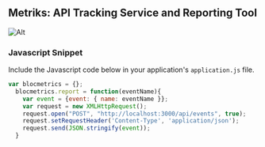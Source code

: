 ## Metriks: API Tracking Service and Reporting Tool

![Alt](/chart.png)

### Javascript Snippet

Include the Javascript code below in your application's `application.js` file.

```javascript
var blocmetrics = {};
  blocmetrics.report = function(eventName){
    var event = {event: { name: eventName }};
    var request = new XMLHttpRequest();
    request.open("POST", "http://localhost:3000/api/events", true);
    request.setRequestHeader('Content-Type', 'application/json');
    request.send(JSON.stringify(event));
  }
```
